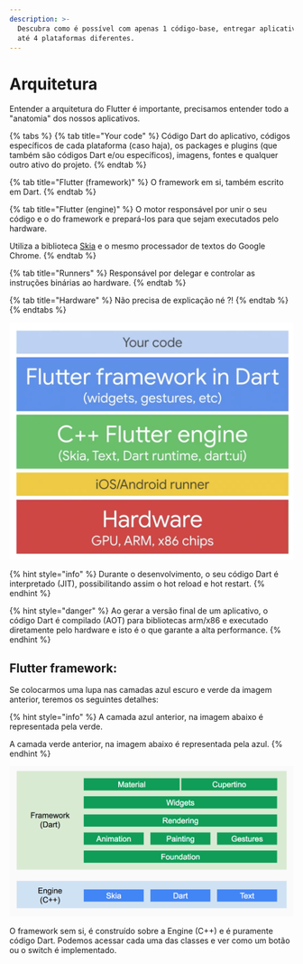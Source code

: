 ```yaml
---
description: >-
  Descubra como é possível com apenas 1 código-base, entregar aplicativos para
  até 4 plataformas diferentes.
---
```


# Arquitetura

Entender a arquitetura do Flutter é importante, precisamos entender todo a "anatomia" dos nossos aplicativos.

{% tabs %}
{% tab title="Your code" %}
Código Dart do aplicativo, códigos específicos de cada plataforma \(caso haja\), os packages e plugins \(que também são códigos Dart e/ou específicos\), imagens, fontes e qualquer outro ativo do projeto.
{% endtab %}

{% tab title="Flutter \(framework\)" %}
O framework em si, também escrito em Dart. 
{% endtab %}

{% tab title="Flutter \(engine\)" %}
O motor responsável por unir o seu código e o do framework e prepará-los para que sejam executados pelo hardware.

Utiliza a biblioteca [Skia](https://skia.org) e o mesmo processador de textos do Google Chrome.
{% endtab %}

{% tab title="Runners" %}
Responsável por delegar e controlar as instruções binárias ao hardware.
{% endtab %}

{% tab title="Hardware" %}
Não precisa de explicação né ?!
{% endtab %}
{% endtabs %}

![](.gitbook/assets/dart-arquitetura.png)

{% hint style="info" %}
Durante o desenvolvimento, o seu código Dart é interpretado \(JIT\), possibilitando assim o hot reload e hot restart.
{% endhint %}

{% hint style="danger" %}
Ao gerar a versão final de um aplicativo, o código Dart é compilado \(AOT\) para bibliotecas arm/x86 e executado diretamente pelo hardware e isto é o que garante a alta performance.
{% endhint %}

## Flutter framework:

Se colocarmos uma lupa nas camadas azul escuro e verde da imagem anterior, teremos os seguintes detalhes:

{% hint style="info" %}
A camada azul anterior, na imagem abaixo é representada pela verde. 

A camada verde anterior, na imagem abaixo é representada pela azul.
{% endhint %}

![](.gitbook/assets/0-neejq8pwkitj8emf..png)

O framework sem si, é construído sobre a Engine \(C++\) e é puramente código Dart. Podemos acessar cada uma das classes e ver como um botão ou o switch é implementado.

